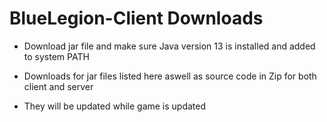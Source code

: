 # BlueLegion-Client Downloads

* Download jar file and make sure Java version 13 is installed and added to system PATH

* Downloads for jar files listed here aswell as source code in Zip for both client and server
* They will be updated while game is updated
